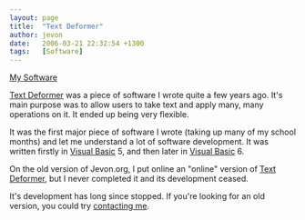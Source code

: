 ```yaml
---
layout: page
title:  "Text Deformer"
author: jevon
date:   2006-03-21 22:32:54 +1300
tags:   [Software]
---
```


[My Software](Software.md)

[Text Deformer](Text_Deformer.md) was a piece of software I wrote quite a few years ago. It's main purpose was to allow users to take text and apply many, many operations on it. It ended up being very flexible.

It was the first major piece of software I wrote (taking up many of my school months) and let me understand a lot of software development. It was written firstly in [Visual Basic](visual-basiC.md) 5, and then later in [Visual Basic](visual-basiC.md) 6.

On the old version of Jevon.org, I put online an "online" version of [Text Deformer](Text_Deformer.md), but I never completed it and its development ceased.

It's development has long since stopped. If you're looking for an old version, you could try [contacting me](contact.md).
